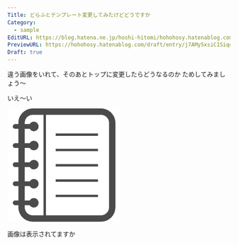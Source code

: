 ```yaml
---
Title: どらふとテンプレート変更してみたけどどうですか
Category:
  - sample
EditURL: https://blog.hatena.ne.jp/hoshi-hitomi/hohohosy.hatenablog.com/atom/entry/6801883189127801504
PreviewURL: https://hohohosy.hatenablog.com/draft/entry/j7AMy5xsiC1Siq407m5TjfDayKM
Draft: true
---
```


違う画像をいれて、そのあとトップに変更したらどうなるのか
ためしてみましょう〜

いえ〜い

![icon](../image/2024/icon.jpg) 


画像は表示されてますか